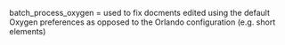 batch_process_oxygen
= used to fix docments edited using the default Oxygen preferences as opposed to the Orlando configuration (e.g. short elements)
